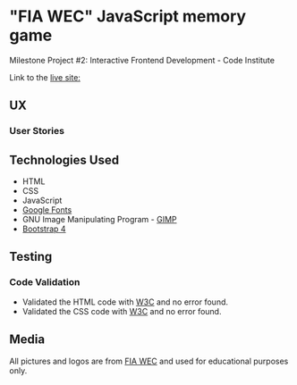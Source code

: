 # "FIA WEC" JavaScript memory game
Milestone Project #2: Interactive Frontend Development - Code Institute

Link to the [live site:](https://milka77.github.io/ms2_memorygame/)

## UX

### User Stories

## Technologies Used
* HTML
* CSS
* JavaScript
* [Google Fonts](https://fonts.google.com)
* GNU Image Manipulating Program - [GIMP](http://www.gimp.org)
* [Bootstrap 4](https://getbootstrap.com/)

## Testing
### Code Validation
* Validated the HTML code with [W3C](https://validator.w3.org/#validate_by_input) and no error found.
* Validated the CSS code with [W3C](https://jigsaw.w3.org/css-validator/#validate_by_input) and no error found.

## Media 
All pictures and logos are from [FIA WEC](https://www.fiawec.com) and used for educational purposes only.  